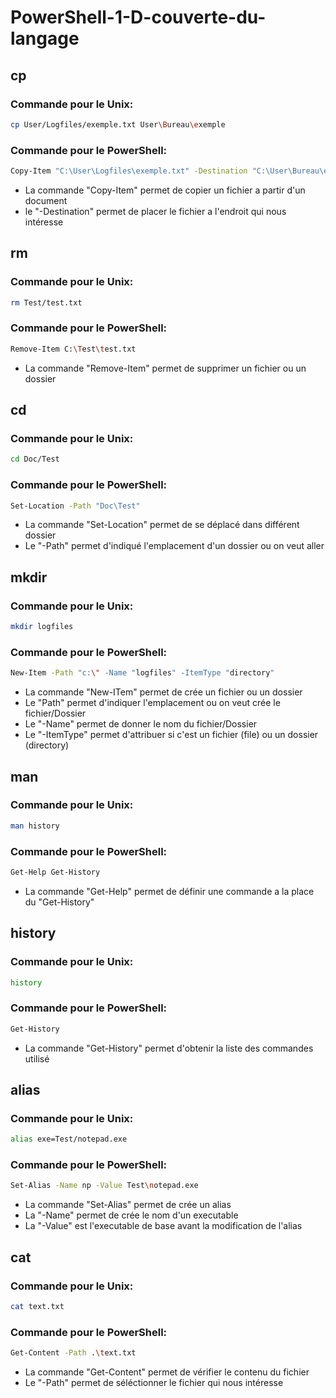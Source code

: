 # PowerShell-1-D-couverte-du-langage

## cp

### Commande pour le Unix:
```sh
cp User/Logfiles/exemple.txt User\Bureau\exemple
```

### Commande pour le PowerShell:
```sh
Copy-Item "C:\User\Logfiles\exemple.txt" -Destination "C:\User\Bureau\exemple"
```

- La commande "Copy-Item" permet de copier un fichier a partir d'un document
- le "-Destination" permet de placer le fichier a l'endroit qui nous intéresse

## rm

### Commande pour le Unix:
```sh
rm Test/test.txt
```

### Commande pour le PowerShell:
```sh
Remove-Item C:\Test\test.txt
```

- La commande "Remove-Item" permet de supprimer un fichier ou un dossier

## cd

### Commande pour le Unix:
```sh
cd Doc/Test
```

### Commande pour le PowerShell:
```sh
Set-Location -Path "Doc\Test"
```

- La commande "Set-Location" permet de se déplacé dans différent dossier
- Le "-Path" permet d'indiqué l'emplacement d'un dossier ou on veut aller

## mkdir

### Commande pour le Unix:
```sh
mkdir logfiles
```

### Commande pour le PowerShell:
```sh
New-Item -Path "c:\" -Name "logfiles" -ItemType "directory"
```

- La commande "New-ITem" permet de crée un fichier ou un dossier
- Le "Path" permet d'indiquer l'emplacement ou on veut crée le fichier/Dossier
- Le "-Name" permet de donner le nom du fichier/Dossier
- Le "-ItemType" permet d'attribuer si c'est un fichier (file) ou un dossier (directory)

## man

### Commande pour le Unix:
```sh
man history
```

### Commande pour le PowerShell:
```sh
Get-Help Get-History
```

- La commande "Get-Help" permet de définir une commande a la place du "Get-History"

## history

### Commande pour le Unix:
```sh
history
```

### Commande pour le PowerShell:
```sh
Get-History
```

- La commande "Get-History" permet d'obtenir la liste des commandes utilisé

## alias

### Commande pour le Unix:
```sh
alias exe=Test/notepad.exe
```

### Commande pour le PowerShell:
```sh
Set-Alias -Name np -Value Test\notepad.exe
```

- La commande "Set-Alias" permet de crée un alias
- La "-Name" permet de crée le nom d'un executable
- La "-Value" est l'executable de base avant la modification de l'alias

## cat

### Commande pour le Unix:
```sh
cat text.txt
```

### Commande pour le PowerShell:
```sh
Get-Content -Path .\text.txt 
```

- La commande "Get-Content" permet de vérifier le contenu du fichier
- Le "-Path" permet de séléctionner le fichier qui nous intéresse
